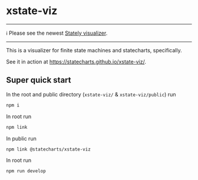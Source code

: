 # xstate-viz

---

ℹ️ Please see the newest [Stately visualizer](https://github.com/statelyai/xstate-viz). 

---

This is a visualizer for finite state machines and statecharts, specifically.

See it in action at https://statecharts.github.io/xstate-viz/.


## Super quick start

In the root and public directory (`xstate-viz/` & `xstate-viz/public`) run
```bash
npm i
```

In root run
```bash
npm link
```

In public run 
```bash
npm link @statecharts/xstate-viz
```

In root run
```bash
npm run develop
```

